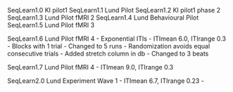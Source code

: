 SeqLearn1.0 KI pilot1
SeqLearn1.1 Lund Pilot
SeqLearn1.2 KI pilot1 phase 2
SeqLearn1.3 Lund Pilot fMRI 2
SeqLearn1.4 Lund Behavioural Pilot
SeqLearn1.5 Lund Pilot fMRI 3

SeqLearn1.6 Lund Pilot fMRI 4 
    - Exponential ITIs
    - ITImean 6.0, ITIrange 0.3
    - Blocks with 1 trial
    - Changed to 5 runs
    - Randomization avoids equal consecutive trials
    - Added stretch column in db
    - Changed to 3 beats

SeqLearn1.7 Lund Pilot fMRI 4 
    - ITImean 9.0, ITIrange 0.3

SeqLearn2.0 Lund Experiment Wave 1 
    - ITImean 6.7, ITIrange 0.23
    - 
